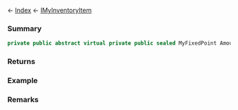 ← [Index](Api-Index) ← [IMyInventoryItem](VRage.Game.ModAPI.Ingame.IMyInventoryItem)

### Summary

```csharp
private public abstract virtual private public sealed MyFixedPoint Amount
```

### Returns

### Example

### Remarks


